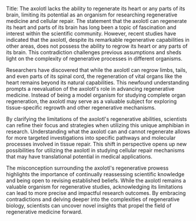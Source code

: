 Title: The axolotl lacks the ability to regenerate its heart or any parts of its brain, limiting its potential as an organism for researching regenerative medicine and cellular repair.
The statement that the axolotl can regenerate its heart and parts of its brain has long been a topic of fascination and interest within the scientific community. However, recent studies have indicated that the axolotl, despite its remarkable regenerative capabilities in other areas, does not possess the ability to regrow its heart or any parts of its brain. This contradiction challenges previous assumptions and sheds light on the complexity of regenerative processes in different organisms.

Researchers have discovered that while the axolotl can regrow limbs, tails, and even parts of its spinal cord, the regeneration of vital organs like the heart remains beyond its natural capabilities. This newfound understanding prompts a reevaluation of the axolotl's role in advancing regenerative medicine. Instead of being a model organism for studying complete organ regeneration, the axolotl may serve as a valuable subject for exploring tissue-specific regrowth and other regenerative mechanisms.

By clarifying the limitations of the axolotl's regenerative abilities, scientists can refine their focus and strategies when utilizing this unique amphibian in research. Understanding what the axolotl can and cannot regenerate allows for more targeted investigations into specific pathways and molecular processes involved in tissue repair. This shift in perspective opens up new possibilities for utilizing the axolotl in studying cellular repair mechanisms that may have translational potential in medical applications.

The misconception surrounding the axolotl's regenerative prowess highlights the importance of continually reassessing scientific knowledge and being open to revising established beliefs. While the axolotl remains a valuable organism for regenerative studies, acknowledging its limitations can lead to more precise and impactful research outcomes. By embracing contradictions and delving deeper into the complexities of regenerative biology, scientists can uncover novel insights that propel the field of regenerative medicine forward.